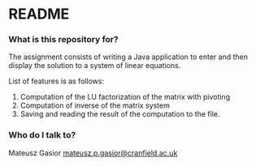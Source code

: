# README #

### What is this repository for? ###

The assignment consists of writing a Java application to enter and then display the solution to a system of linear equations.  

List of features is as follows:  
1. Computation of the LU factorization of the matrix with pivoting  
2. Computation of inverse of the matrix system  
3. Saving and reading the result of the computation to the file.
 
### Who do I talk to? ###

Mateusz Gasior [mateusz.p.gasior@cranfield.ac.uk](mateusz.p.gasior@cranfield.ac.uk)